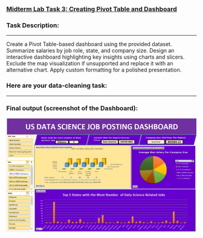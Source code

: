 ### <ins>Midterm Lab Task 3: Creating Pivot Table and Dashboard<ins>
### Task Description:
<hr>
Create a Pivot Table-based dashboard using the provided dataset. Summarize salaries by job role, state, and company size. Design an interactive dashboard highlighting key insights using charts and slicers. Exclude the map visualization if unsupported and replace it with an alternative chart. Apply custom formatting for a polished presentation.

### Here are your data-cleaning task:
<hr>

### Final output (screenshot of the Dashboard):

<img src="Dashboard task3.PNG" width="3000" height="300"> <br>
